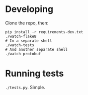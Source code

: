 # Developing

Clone the repo, then:

```shell
pip install -r requirements-dev.txt
./watch-flake8
# In a separate shell
./watch-tests
# And another separate shell
./watch-protobuf
```

# Running tests

`./tests.py`.  Simple.
